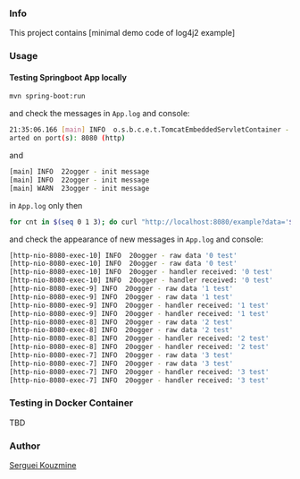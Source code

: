 ### Info

This project contains [minimal demo code of log4j2 example]
### Usage

#### Testing Springboot App locally
```sh
mvn spring-boot:run
```
and check the messages in `App.log` and console:
```sh
21:35:06.166 [main] INFO  o.s.b.c.e.t.TomcatEmbeddedServletContainer - Tomcat st
arted on port(s): 8080 (http)
```
and
```sh
[main] INFO  22ogger - init message
[main] INFO  22ogger - init message
[main] WARN  23ogger - init message
```
in `App.log` only
then
```sh
for cnt in $(seq 0 1 3); do curl "http://localhost:8080/example?data='${cnt}+test'"; done
```
and check the appearance of new messages in `App.log` and console:
```sh
[http-nio-8080-exec-10] INFO  20ogger - raw data '0 test'
[http-nio-8080-exec-10] INFO  20ogger - raw data '0 test'
[http-nio-8080-exec-10] INFO  20ogger - handler received: '0 test'
[http-nio-8080-exec-10] INFO  20ogger - handler received: '0 test'
[http-nio-8080-exec-9] INFO  20ogger - raw data '1 test'
[http-nio-8080-exec-9] INFO  20ogger - raw data '1 test'
[http-nio-8080-exec-9] INFO  20ogger - handler received: '1 test'
[http-nio-8080-exec-9] INFO  20ogger - handler received: '1 test'
[http-nio-8080-exec-8] INFO  20ogger - raw data '2 test'
[http-nio-8080-exec-8] INFO  20ogger - raw data '2 test'
[http-nio-8080-exec-8] INFO  20ogger - handler received: '2 test'
[http-nio-8080-exec-8] INFO  20ogger - handler received: '2 test'
[http-nio-8080-exec-7] INFO  20ogger - raw data '3 test'
[http-nio-8080-exec-7] INFO  20ogger - raw data '3 test'
[http-nio-8080-exec-7] INFO  20ogger - handler received: '3 test'
[http-nio-8080-exec-7] INFO  20ogger - handler received: '3 test'
```

### Testing in Docker Container
TBD

### Author

[Serguei Kouzmine](kouzmine_serguei@yahoo.com)


